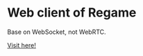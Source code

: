 # Web client of Regame

Base on WebSocket, not WebRTC.

[Visit here!](https://ksyun-kenc.github.io/regame-web-client/src/)
